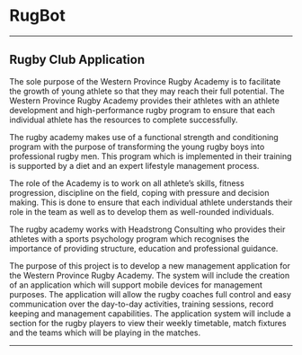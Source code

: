 # RugBot
***
## Rugby Club Application
The sole purpose of the Western Province Rugby Academy is to facilitate the growth of young athlete so that they may reach their full potential. The Western Province Rugby Academy provides their athletes with an athlete development and high-performance rugby program to ensure that each individual athlete has the resources to complete successfully. 

The rugby academy makes use of a functional strength and conditioning program with the purpose of transforming the young rugby boys into professional rugby men. This program which is implemented in their training is supported by a diet and an expert lifestyle management process.  

The role of the Academy is to work on all athlete’s skills, fitness progression, discipline on the field, coping with pressure and decision making. This is done to ensure that each individual athlete understands their role in the team as well as to develop them as well-rounded individuals. 

The rugby academy works with Headstrong Consulting who provides their athletes with a sports psychology program which recognises the importance of providing structure, education and professional guidance.  

The purpose of this project is to develop a new management application for the Western Province Rugby Academy. The system will include the creation of an application which will support mobile devices for management purposes. The application will allow the rugby coaches full control and easy communication over the day-to-day activities, training sessions, record keeping and management capabilities. The application system will include a section for the rugby players to view their weekly timetable, match fixtures and the teams which will be playing in the matches. 
***
